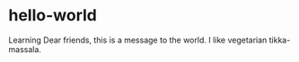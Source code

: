 # hello-world
Learning
Dear friends, this is a message to the world. I like vegetarian tikka-massala. 
